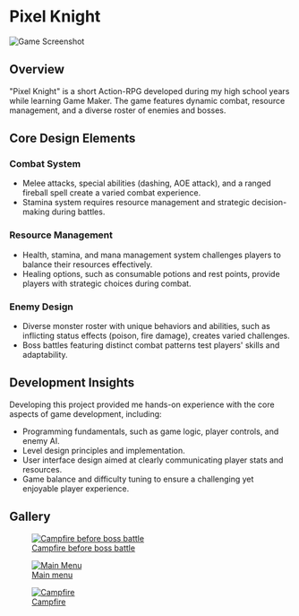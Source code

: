 <div class="page-content">
    
# Pixel Knight



<img src="https://danielnoam.github.io/portfolio/assets/pixel-knight/main.png" alt="Game Screenshot">



<div class="project-card">
    
## Overview
"Pixel Knight" is a short Action-RPG developed during my high school years while learning Game Maker. The game features dynamic combat, resource management, and a diverse roster of enemies and bosses.
</div>

<div class="project-card">
    
## Core Design Elements
### Combat System
- Melee attacks, special abilities (dashing, AOE attack), and a ranged fireball spell create a varied combat experience.
- Stamina system requires resource management and strategic decision-making during battles.
### Resource Management
- Health, stamina, and mana management system challenges players to balance their resources effectively.
- Healing options, such as consumable potions and rest points, provide players with strategic choices during combat.
### Enemy Design
- Diverse monster roster with unique behaviors and abilities, such as inflicting status effects (poison, fire damage), creates varied challenges.
- Boss battles featuring distinct combat patterns test players' skills and adaptability.
</div>

<div class="project-card">
    
## Development Insights
Developing this project provided me hands-on experience with the core aspects of game development, including:
- Programming fundamentals, such as game logic, player controls, and enemy AI.
- Level design principles and implementation.
- User interface design aimed at clearly communicating player stats and resources.
- Game balance and difficulty tuning to ensure a challenging yet enjoyable player experience.
</div>

<div class="project-card">
    
## Gallery
<div class="image-gallery">
    <figure>
        <a href="https://danielnoam.github.io/portfolio/assets/pixel-knight/gameplay1.png" target="_blank">
            <img src="https://danielnoam.github.io/portfolio/assets/pixel-knight/gameplay1.png" alt="Campfire before boss battle">
            <figcaption>Campfire before boss battle</figcaption>
        </a>
    </figure>
    <figure>
        <a href="https://danielnoam.github.io/portfolio/assets/pixel-knight/gameplay2.png" target="_blank">
            <img src="https://danielnoam.github.io/portfolio/assets/pixel-knight/gameplay2.png" alt="Main Menu">
            <figcaption>Main menu</figcaption>
        </a>
    </figure>
    <figure>
        <a href="https://danielnoam.github.io/portfolio/assets/pixel-knight/gameplay3.png" target="_blank">
            <img src="https://danielnoam.github.io/portfolio/assets/pixel-knight/gameplay3.png" alt="Campfire">
            <figcaption>Campfire</figcaption>
        </a>
    </figure>
</div>
</div>
</div>
